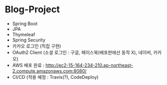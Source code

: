 # Blog-Project
- Spring Boot
- JPA
- Thymeleaf
- Spring Security
- 카카오 로그인 (직접 구현)
- OAuth2 Client (소셜 로그인 : 구글, 페이스북(배포판에선 동작 X), 네이버, 카카오) 
- AWS 배포 완료 : http://ec2-15-164-234-210.ap-northeast-2.compute.amazonaws.com:8080/
- CI/CD (적용 예정 : Travis(?), CodeDeploy)

